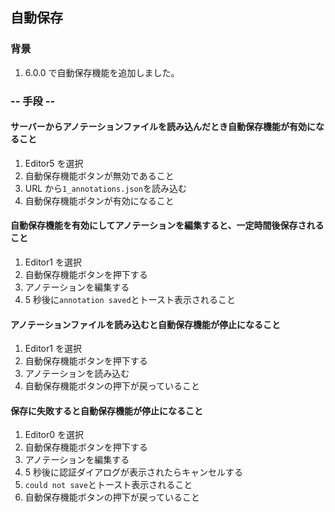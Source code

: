 ## 自動保存

### 背景

1.  6.0.0 で自動保存機能を追加しました。

### -- 手段 --

#### サーバーからアノテーションファイルを読み込んだとき自動保存機能が有効になること

1.  Editor5 を選択
2.  自動保存機能ボタンが無効であること
3.  URL から`1_annotations.json`を読み込む
4.  自動保存機能ボタンが有効になること

#### 自動保存機能を有効にしてアノテーションを編集すると、一定時間後保存されること

1.  Editor1 を選択
2.  自動保存機能ボタンを押下する
3.  アノテーションを編集する
4.  5 秒後に`annotation saved`とトースト表示されること

#### アノテーションファイルを読み込むと自動保存機能が停止になること

1.  Editor1 を選択
2.  自動保存機能ボタンを押下する
3.  アノテーションを読み込む
4.  自動保存機能ボタンの押下が戻っていること

#### 保存に失敗すると自動保存機能が停止になること

1.  Editor0 を選択
2.  自動保存機能ボタンを押下する
3.  アノテーションを編集する
4.  5 秒後に認証ダイアログが表示されたらキャンセルする
5.  `could not save`とトースト表示されること
6.  自動保存機能ボタンの押下が戻っていること
